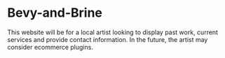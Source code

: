 # Bevy-and-Brine
This website will be for a local artist looking to display past work, current services and provide contact information. In the future, the artist may consider ecommerce plugins. 
